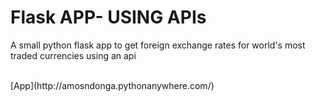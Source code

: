 <h1> Flask APP- USING APIs </h1>
<p>A small python flask app to get foreign 
 exchange rates for  world's 
 most traded currencies using an api</p>
 <br/>
 [App](http://amosndonga.pythonanywhere.com/)
